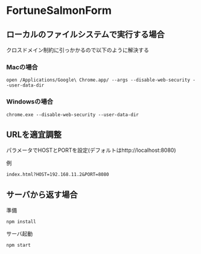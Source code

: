 # FortuneSalmonForm

## ローカルのファイルシステムで実行する場合
クロスドメイン制約に引っかかるので以下のように解決する

### Macの場合

```
open /Applications/Google\ Chrome.app/ --args --disable-web-security --user-data-dir
```

### Windowsの場合

```
chrome.exe --disable-web-security --user-data-dir
```

## URLを適宜調整
パラメータでHOSTとPORTを設定(デフォルトはhttp://localhost:8080)

例
```
index.html?HOST=192.168.11.2&PORT=8080
```

## サーバから返す場合
準備
```
npm install
```
サーバ起動
```
npm start
```
